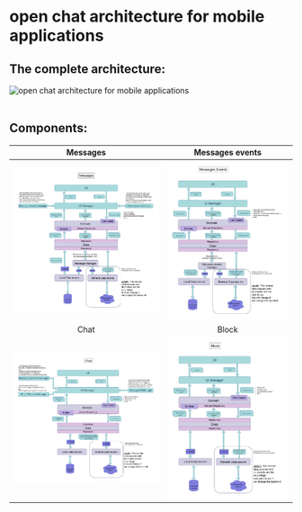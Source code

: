 # open chat architecture for mobile applications

## The complete architecture:
<img src="./assets/open-chat-architecture-for-mobile-applications.png" alt="open chat architecture for mobile applications" width="800" />
 
<Br/>
<Br/>


## Components:
|                                  Messages                                 	|                                  Messages events                                  	|
|:-------------------------------------------------------------------------:	|:---------------------------------------------------------------------------------:	|
|    <img   src = "./assets/messages.png"   alt = "messages"   width = "400" />   	    | <img   src = "./assets/message_events.png"   alt = "messages events"   width = "350" /> 	    |
|                                    Chat                                   	|                                       Block                                       	|
| <img     src  =  "./assets/chat.png"     alt  =  "chat"     width  =  "430"  /> 	    |  <img   src = "./assets/block.png"   alt = "block"   width = "350" />                        |


